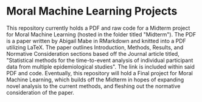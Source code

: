 # Moral Machine Learning Projects
This repository currently holds a PDF and raw code for a Midterm project for Moral Machine Learning (hosted in the folder titled "Midterm"). The PDF is a paper written by Abigail Mabe in RMarkdown and knitted into a PDF utilizing LaTeX. The paper outlines Introduction, Methods, Results, and Normative Consideration sections based off the Journal article titled, "Statistical methods for the time-to-event analysis of individual participant data from multiple epidemiological studies". The link is included within said PDF and code. 
Eventually, this repository will hold a Final project for Moral Machine Learning, which builds off the Midterm in hopes of expanding novel analysis to the current methods, and fleshing out the normative consideration of the paper. 
